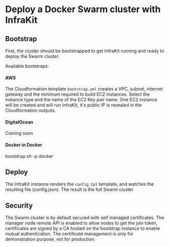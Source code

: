 # Deploy a Docker Swarm cluster with InfraKit

## Bootstrap

First, the cluster should be bootstrapped to get InfraKit running and ready to deploy the Swarm cluster.

Available bootstraps:

#### AWS

The Cloudformation template ```bootstrap.yml``` creates a VPC, subnet, internet gateway and the minimum required to build EC2 instances.
Select the instance type and the name of the EC2 Key pair name.
One EC2 instance will be created and will run InfraKit, it's public IP is revealed in the Cloudformation outputs.

#### DigitalOcean

Coming soon

#### Docker in Docker

bootstrap.sh -p docker

## Deploy

The InfraKit instance renders the ```config.tpl``` template, and watches the resulting file (config.json).
The result is the full Swarm cluster.

## Security

The Swarm cluster is by default secured with self managed certificates.
The manager node remote API is enabled to allow nodes to get the join token, certificates are signed by a CA hosted on the bootstrap instance to enable mutual authentication.
The certificate management is only for demonstration purpose, not for production.
